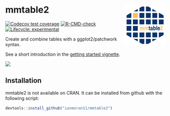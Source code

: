 
<!-- README.md is generated from README.Rmd. Please edit that file -->

# mmtable2 <a> <img src='man/figures/logo.png' align="right" height="131.5" /></a>

<!-- badges: start -->

[![Codecov test
coverage](https://codecov.io/gh/ianmoran11/mmtable2/branch/master/graph/badge.svg)](https://codecov.io/gh/ianmoran11/mmtable2?branch=master)
[![R-CMD-check](https://github.com/ianmoran11/mmtable2/workflows/R-CMD-check/badge.svg)](https://github.com/ianmoran11/mmtable2/actions)
[![Lifecycle:
experimental](https://img.shields.io/badge/lifecycle-experimental-orange.svg)](https://lifecycle.r-lib.org/articles/stages.html#experimental)
<!-- badges: end -->

Create and combine tables with a ggplot2/patchwork syntax.

See a short introduction in the [getting started
vignette](https://ianmoran11.github.io/mmtable2/articles/Some-minimal-examples.html).

<img src="https://mmtable2.s3.ap-southeast-2.amazonaws.com/mmtable2.gif" width="800px" />

## Installation

mmtable2 is not available on CRAN. It can be installed from github with
the following script:

``` r
devtools::install_github("ianmoran11/mmtable2")
```
